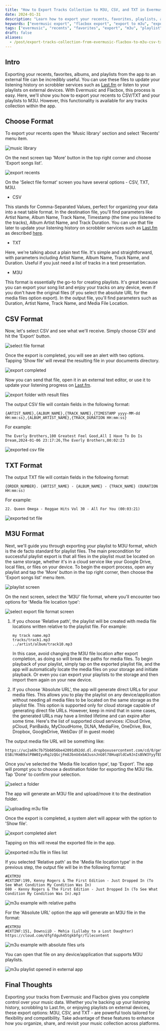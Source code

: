 ```yaml
---
title: "How to Export Tracks Collection to M3U, CSV, and TXT in Evermusic & Flacbox"
date: 2024-01-31
description: "Learn how to export your recents, favorites, playlists, and albums from Evermusic and Flacbox to M3U, CSV, or TXT formats. Perfect for Last.fm scrobbling and playback on other devices."
keywords: ["evermusic export", "flacbox export", "export to m3u", "export playlist to csv", "m3u txt csv playlist", "music export"]
tags: ["evermusic", "recents", "favorites", "export", "m3u", "playlist", "csv", "txt", "album"]
draft: false
aliases:
  - /post/export-tracks-collection-from-evermusic-flacbox-to-m3u-csv-txt/
---
```


## Intro

Exporting your recents, favorites, albums, and playlists from the app to an external file can be incredibly useful. You can use these files to update your listening history on scrobbler services such as [Last.fm](http://Last.fm) or listen to your playlists on external devices. With Evermusic and Flacbox, this process is easy. Here, we'll show you how to export your recents to CSV/TXT and your playlists to M3U. However, this functionality is available for any tracks collection within the app.

## Choose Format

To export your recents open the 'Music library' section and select 'Recents' menu item.

![music library](21260c_d7437e96448342ec9a0b2726b10ba1e6~mv2.png)

On the next screen tap 'More' button in the top right corner and choose 'Export songs list'.

![export recents](21260c_ce62fff9eaf24f20ab1450a4ff62a091~mv2.png)

On the 'Select file format' screen you have several options - CSV, TXT, M3U.

- CSV

This stands for Comma-Separated Values, perfect for organizing your data into a neat table format. In the destination file, you'll find parameters like Artist Name, Album Name, Track Name, Timestamp (the time you listened to the tracks), Album Artist Name, and Track Duration. You can use that file later to update your listening history on scrobbler services such as [Last.fm](http://Last.fm) as described [here](https://www.everappz.com/post/exporting-complete-listen-history-from-evermusic-flacbox-to-last-fm).

- TXT

Here, we're talking about a plain text file. It's simple and straightforward, with parameters including Artist Name, Album Name, Track Name, and Duration. Useful if you just need a list of tracks in a text presentation.

- M3U

This format is essentially the go-to for creating playlists. It's great because you can export your song list and enjoy your tracks on any device, even if you don't have the original files (if you select the absolute URL for the media files option export). In the output file, you'll find parameters such as Duration, Artist Name, Track Name, and Media File Location.

## CSV Format

Now, let's select CSV and see what we'll receive. Simply choose CSV and hit the 'Export' button.

![select file format](21260c_001c15e241744c1bab444c64f278b6d8~mv2.png)

Once the export is completed, you will see an alert with two options. Tapping 'Show file' will reveal the resulting file in your documents directory.

![export completed](21260c_b46e5019cfaf45d0ad0fff8969b87afa~mv2.png)

Now you can send that file, open it in an external text editor, or use it to update your listening progress on [Last.fm](http://Last.fm).

![export folder with result files](21260c_d03e11c2cfce443e8e8e3422040a4e8a~mv2.png)

The output CSV file will contain fields in the following format:

```
{ARTIST_NAME},{ALBUM_NAME},{TRACK_NAME},{TIMESTAMP yyyy-MM-dd HH:mm:ss},{ALBUM_ARTIST_NAME},{TRACK_DURATION HH:mm:ss}
```

For example:

```
The Everly Brothers,100 Greatest Feel Good,All I Have To Do Is Dream,2024-01-06 23:17:26,The Everly Brothers,00:02:23
```

![exported csv file](21260c_fcfba9a96e3c4db9bd3b227e625b2383~mv2.png)

## TXT Format

The output TXT file will contain fields in the following format:

```
{ORDER_NUMBER}. {ARTIST_NAME} - {ALBUM_NAME} - {TRACK_NAME} (DURATION HH:mm:ss)
```

For example:

```
22. Queen Omega - Reggae Hits Vol 30 - All For You (00:03:21)
```

![exported txt file](21260c_f134980fbc2b4443b096e301d7cb6a91~mv2.png)

## M3U Format

Next, we'll guide you through exporting your playlist to M3U format, which is the de facto standard for playlist files. The main precondition for successful playlist export is that all files in the playlist must be located on the same storage, whether it's in a cloud service like your Google Drive, local files, or files on your device. To begin the export process, open any playlist and tap the 'More' button in the top right corner, then choose the 'Export songs list' menu item.

![playlist screen](21260c_1371229150d54151ba525addf7e59448~mv2.png)

On the next screen, select the 'M3U' file format, where you'll encounter two options for 'Media file location type':

![select export file format screen](21260c_57113a1744f94428b75c73ad05462f7f~mv2.png)

1. If you choose 'Relative path', the playlist will be created with media file locations written relative to the playlist file. For example:

    ```
    my track name.mp3
    tracks/track1.mp3
    ../artist/album/track10.mp3
    ```

   In this case, avoid changing the M3U file location after export completion, as doing so will break the paths for media files. To begin playback of your playlist, simply tap on the exported playlist file, and the app will automatically locate the media files on your storage and initiate playback. Or even you can export your playlists to the storage and then import them again on your new device.

2. If you choose 'Absolute URL', the app will generate direct URLs for your media files. This allows you to play the playlist on any device/application without needing all media files to be located on the same storage as the playlist file. This option is supported only for cloud storage capable of generating direct file URLs. However, keep in mind that in some cases, the generated URLs may have a limited lifetime and can expire after some time. Here's the list of supported cloud services: iCloud Drive, pCloud, PanBaidu, MyCloudHome, DLNA, MediaFire, OneDrive, Box, Dropbox, GoogleDrive, WebDav (if in guest mode)  

The output media file URL will be something like:

```
https://uc2a69c7b75b6056be42091d92dd.dl.dropboxusercontent.com/cd/0/get/CMVQoDWSpnuUYxuIw0XSjXCzwawE6XnFbao7HggcPFNpHgeiYgVMesITUODm0xY3cbraGWG-ESBiYKmB9alP8W0IyvRqJzQGcjFm8JbnUdxbA3usnJnG0l78HuqUldCw9JnIsBVW3YyyTEDaxnKh9Ee_/file
```

Once you've selected the 'Media file location type', tap 'Export'. The app will prompt you to choose a destination folder for exporting the M3U file. Tap 'Done' to confirm your selection.

![select a folder](21260c_b3b006951b754f2f90cb030f7fa50274~mv2.png)

The app will generate an M3U file and upload/move it to the destination folder.

![uploading m3u file](21260c_dea69f019bca45c1aa6ba929d15018b7~mv2.png)

Once the export is completed, a system alert will appear with the option to 'Show file'.

![export completed alert](21260c_b46e5019cfaf45d0ad0fff8969b87afa~mv2.png)

Tapping on this will reveal the exported file in the app.

![exported m3u file in files list](21260c_59aaa264cfcc494e88ca1683796590ba~mv2.png)

If you selected 'Relative path' as the 'Media file location type' in the previous step, the output file will be in the following format:

```
#EXTM3U
#EXTINF:199, Kenny Rogers & The First Edition - Just Dropped In (To See What Condition My Condition Was In)
080 - Kenny Rogers & The First Edition - Just Dropped In (To See What Condition My Condition Was In).mp3
```

![m3u example with relative paths](21260c_6b681b8079154631845f5b6f40653a39~mv2.png)

For the 'Absolute URL' option the app will generate an M3U file in the format:

```
#EXTM3U
#EXTINF:151, DownsiiD - Mehia (Lullaby to a Lost Daughter)
https://cloud.com/dfgfdguh45tgkbfgr/filecontent
```

![m3u example with absolute files urls](21260c_a64edbada1ef4122bb0d6d92874de34e~mv2.png)

You can open that file on any device/application that supports M3U playlists.

![m3u playlist opened in external app](21260c_16a6ec3d1ee7483b872e6002fbc0c5e9~mv2.png)

## Final Thoughts

Exporting your tracks from Evermusic and Flacbox gives you complete control over your music data. Whether you’re backing up your listening history, scrobbling to Last.fm, or enjoying playlists on external devices, these export options: M3U, CSV, and TXT - are powerful tools tailored for flexibility and compatibility. Take advantage of these features to enhance how you organize, share, and revisit your music collection across platforms.